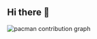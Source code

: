 ## Hi there 👋

<!--
**ali0xcoder/ali0xcoder** is a ✨ _special_ ✨ repository because its `README.md` (this file) appears on your GitHub profile.

Here are some ideas to get you started:

- 🔭 I’m currently working on ...
- 🌱 I’m currently learning ...
- 👯 I’m looking to collaborate on ...
- 🤔 I’m looking for help with ...
- 💬 Ask me about ...
- 📫 How to reach me: ...
- 😄 Pronouns: ...
- ⚡ Fun fact: ...
-->

<picture>
  <source media="(prefers-color-scheme: dark)" srcset="https://raw.githubusercontent.com/amirroox/amirroox/output/pacman-contribution-graph-dark.svg">
  <source media="(prefers-color-scheme: light)" srcset="https://raw.githubusercontent.com/amirroox/amirroox/output/pacman-contribution-graph.svg">
  <img alt="pacman contribution graph" src="https://raw.githubusercontent.com/amirroox/amirroox/output/pacman-contribution-graph.svg">
</picture>
